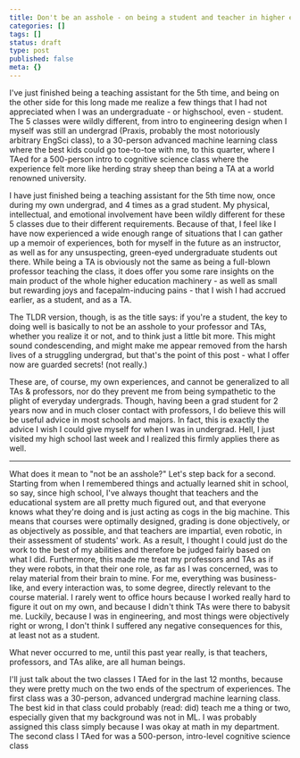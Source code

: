```yaml
---
title: Don't be an asshole - on being a student and teacher in higher education
categories: []
tags: []
status: draft
type: post
published: false
meta: {}
---
```


I've just finished being a teaching assistant for the 5th time, and being on
the other side for this long made me realize a few things that I had not
appreciated when I was an undergraduate - or highschool, even - student. The 5
classes were wildly different, from intro to engineering design when I myself
was still an undergrad (Praxis, probably the most notoriously arbitrary EngSci
class), to a 30-person advanced machine learning class where the best kids
could go toe-to-toe with me, to this quarter, where I TAed for a 500-person
intro to cognitive science class where the experience felt more like herding
stray sheep than being a TA at a world renowned university.

I have just finished being a teaching assistant for the 5th time now, once
during my own undergrad, and 4 times as a grad student. My physical,
intellectual, and emotional involvement have been wildly different for these 5
classes due to their different requirements. Because of that, I feel like I
have now experienced a wide enough range of situations that I can gather up a
memoir of experiences, both for myself in the future as an instructor, as well
as for any unsuspecting, green-eyed undergraduate students out there. While
being a TA is obviously not the same as being a full-blown professor teaching
the class, it does offer you some rare insights on the main product of the
whole higher education machinery - as well as small but rewarding joys and
facepalm-inducing pains - that I wish I had accrued earlier, as a student, and
as a TA.

The TLDR version, though, is as the title says: if you're a student, the key
to doing well is basically to not be an asshole to your professor and TAs,
whether you realize it or not, and to think just a little bit more. This might
sound condescending, and might make me appear removed from the harsh lives of
a struggling undergrad, but that's the point of this post - what I offer now
are guarded secrets! (not really.)

These are, of course, my own experiences, and cannot be generalized to all TAs
& professors, nor do they prevent me from being sympathetic to the plight of
everyday undergrads. Though, having been a grad student for 2 years now and in
much closer contact with professors, I do believe this will be useful advice
in most schools and majors. In fact, this is exactly the advice I wish I could
give myself for when I was in undergrad. Hell, I just visited my high school
last week and I realized this firmly applies there as well.

* * *

What does it mean to "not be an asshole?" Let's step back for a second.
Starting from when I remembered things and actually learned shit in school, so
say, since high school, I've always thought that teachers and the educational
system are all pretty much figured out, and that everyone knows what they're
doing and is just acting as cogs in the big machine. This means that courses
were optimally designed, grading is done objectively, or as objectively as
possible, and that teachers are impartial, even robotic, in their assessment
of students' work. As a result, I thought I could just do the work to the best
of my abilities and therefore be judged fairly based on what I did.
Furthermore, this made me treat my professors and TAs as if they were robots,
in that their one role, as far as I was concerned, was to relay material from
their brain to mine. For me, everything was business-like, and every
interaction was, to some degree, directly relevant to the course material. I
rarely went to office hours because I worked really hard to figure it out on
my own, and because I didn't think TAs were there to babysit me. Luckily,
because I was in engineering, and most things were objectively right or wrong,
I don't think I suffered any negative consequences for this, at least not as a
student.

What never occurred to me, until this past year really, is that teachers,
professors, and TAs alike, are all human beings.

I'll just talk about the two classes I TAed for in the last 12 months, because
they were pretty much on the two ends of the spectrum of experiences. The
first class was a 30-person, advanced undergrad machine learning class. The
best kid in that class could probably (read: did) teach me a thing or two,
especially given that my background was not in ML. I was probably assigned
this class simply because I was okay at math in my department. The second
class I TAed for was a 500-person, intro-level cognitive science class
